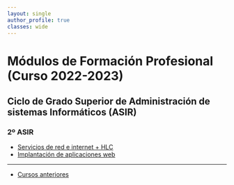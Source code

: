 ```yaml
---
layout: single
author_profile: true
classes: wide
---
```

# Módulos de Formación Profesional (Curso 2022-2023)

## Ciclo de Grado Superior de Administración de sistemas Informáticos (ASIR)

### 2º ASIR

* [Servicios de red e internet + HLC](sri2223)
* [Implantación de aplicaciones web](iaw2223)


---

* [Cursos anteriores](anteriores.html)
